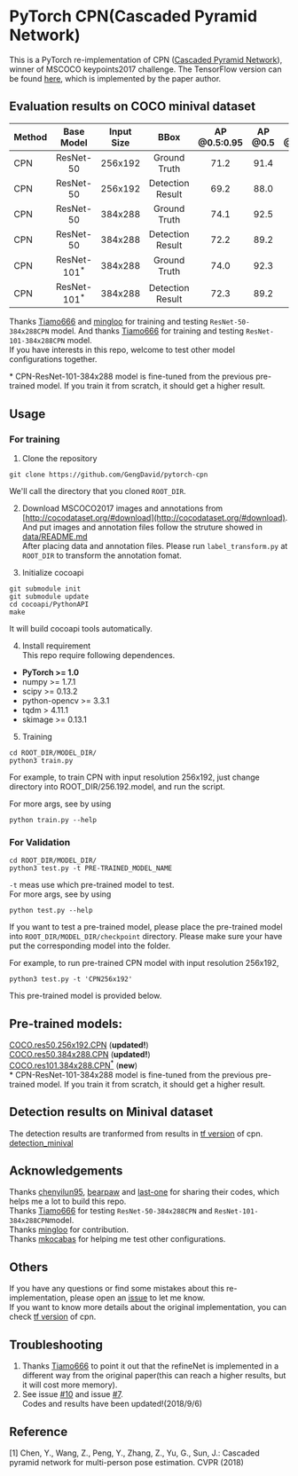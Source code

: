 # PyTorch CPN(Cascaded Pyramid Network)

This is a PyTorch re-implementation of CPN ([Cascaded Pyramid Network](https://arxiv.org/abs/1711.07319)), winner of MSCOCO keypoints2017 challenge. The TensorFlow version can be found [here](https://github.com/chenyilun95/tf-cpn), which is implemented by the paper author.

## Evaluation results on COCO minival dataset
<center>

| Method | Base Model | Input Size | BBox | AP @0.5:0.95 | AP @0.5 | AP @0.75 | AP medium | AP large |
|:-------|:--------:|:-----:|:-------:|:-------:|:-------:|:-------:|:-------:|:-------:|
| CPN | ResNet-50 | 256x192 | Ground Truth | 71.2 | 91.4 | 78.3 | 68.6 | 75.2 |
| CPN | ResNet-50 | 256x192 | Detection Result | 69.2 | 88.0 | 76.2 | 65.8 | 75.6 |
| CPN | ResNet-50 | 384x288 | Ground Truth | 74.1 | 92.5 | 80.6 | 70.6 | 79.5 |
| CPN | ResNet-50 | 384x288 | Detection Result | 72.2 | 89.2 | 78.6 | 68.1 | 79.3 |
| CPN | ResNet-101<sup>*</sup> | 384x288 | Ground Truth | 74.0 | 92.3 | 80.6 | 71.1 | 78.7 |
| CPN | ResNet-101<sup>*</sup> | 384x288 | Detection Result | 72.3 | 89.2 | 78.9 | 68.7 | 79.1 |
</center>

Thanks [Tiamo666](https://github.com/Tiamo666) and [mingloo](https://github.com/mingloo) for training and testing ```ResNet-50-384x288CPN``` model. And thanks [Tiamo666](https://github.com/Tiamo666) for training and testing ```ResNet-101-384x288CPN``` model.  
If you have interests in this repo, welcome to test other model configurations together.  

\* CPN-ResNet-101-384x288 model is fine-tuned from the previous pre-trained model. If you train it from scratch, it should get a higher result.

## Usage

### For training
1. Clone the repository
```
git clone https://github.com/GengDavid/pytorch-cpn
```

We'll call the directory that you cloned ```ROOT_DIR```.

2. Download MSCOCO2017 images and annotations from [http://cocodataset.org/#download](http://cocodataset.org/#download). And put images and annotation files follow the struture showed in [data/README.md](https://github.com/GengDavid/pytorch-cpn/blob/master/data/README.md)  
After placing data and annotation files. Please run ```label_transform.py``` at ```ROOT_DIR``` to transform the annotation fomat.

3. Initialize cocoapi
```
git submodule init
git submodule update
cd cocoapi/PythonAPI
make
```
It will build cocoapi tools automatically.

4. Install requirement  
  This repo require following dependences.
  - **PyTorch >= 1.0**
  - numpy >= 1.7.1
  - scipy >= 0.13.2
  - python-opencv >= 3.3.1
  - tqdm > 4.11.1
  - skimage >= 0.13.1

5. Training
```
cd ROOT_DIR/MODEL_DIR/
python3 train.py
```

For example, to train CPN with input resolution 256x192, just change directory into ROOT_DIR/256.192.model, and run the script.

For more args, see by using
```
python train.py --help
```

### For Validation
```
cd ROOT_DIR/MODEL_DIR/
python3 test.py -t PRE-TRAINED_MODEL_NAME
```

```-t``` meas use which pre-trained model to test.   
For more args, see by using
```
python test.py --help
```

If you want to test a pre-trained model, please place the pre-trained model into ```ROOT_DIR/MODEL_DIR/checkpoint``` directory. Please make sure your have put the corresponding model into the folder.

For example, to run pre-trained CPN model with input resolution 256x192,
```
python3 test.py -t 'CPN256x192'
```

This pre-trained model is provided below.

## Pre-trained models:
[COCO.res50.256x192.CPN](https://drive.google.com/open?id=1pUpU8o6QtgK197vAfCtT5cxokE9p-yuB) (**updated!**)  
[COCO.res50.384x288.CPN](https://drive.google.com/open?id=1L6Qq-incr2XtptdLJti3Zdf6sr19zs7y) (**updated!**)  
[COCO.res101.384x288.CPN<sup>*</sup>](https://drive.google.com/open?id=1zFYUsDbFG3xxMoZkSv253QsVD9AF9rv7) (**new**)  
\* CPN-ResNet-101-384x288 model is fine-tuned from the previous pre-trained model. If you train it from scratch, it should get a higher result.  

## Detection results on Minival dataset
The detection results are tranformed from results in [tf version](https://github.com/chenyilun95/tf-cpn) of cpn.  
[detection_minival](https://drive.google.com/open?id=1Iv6mH9DC0ia5POBFjI_MFWO2viG53TKA)

## Acknowledgements
Thanks [chenyilun95](https://github.com/chenyilun95), [bearpaw](https://github.com/bearpaw) and [last-one](https://github.com/last-one) for sharing their codes, which helps me a lot to build this repo.  
Thanks [Tiamo666](https://github.com/Tiamo666) for testing ```ResNet-50-384x288CPN``` and ```ResNet-101-384x288CPN```model.   
Thanks [mingloo](https://github.com/mingloo) for contribution.  
Thanks [mkocabas](https://github.com/mkocabas) for helping me test other configurations.  

## Others
If you have any questions or find some mistakes about this re-implementation, please open an [issue](https://github.com/GengDavid/pytorch-cpn/issues) to let me know.  
If you want to know more details about the original implementation, you can check [tf version](https://github.com/chenyilun95/tf-cpn) of cpn.

## Troubleshooting
1. Thanks [Tiamo666](https://github.com/Tiamo666) to point it out that the refineNet is implemented in a different way from the original paper(this can reach a higher results, but it will cost more memory).  
2. See issue [#10](https://github.com/GengDavid/pytorch-cpn/issues/10) and issue [#7](https://github.com/GengDavid/pytorch-cpn/issues/7).  
Codes and results have been updated!(2018/9/6)

## Reference
[1] Chen, Y., Wang, Z., Peng, Y., Zhang, Z., Yu, G., Sun, J.: Cascaded pyramid network for multi-person pose estimation. CVPR (2018)
